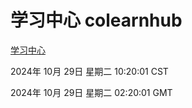 # 学习中心 colearnhub
[学习中心](http://219.139.197.74:56308/colearnhub/)

2024年 10月 29日 星期二 10:20:01 CST

2024年 10月 29日 星期二 02:20:01 GMT
